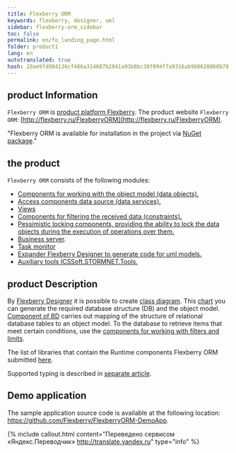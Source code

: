 ```yaml
--- 
title: Flexberry ORM 
keywords: flexberry, designer, uml 
sidebar: flexberry-orm_sidebar 
toc: false 
permalink: en/fo_landing_page.html 
folder: product1 
lang: en 
autotranslated: true 
hash: 28ae9fd984136cf486a314687b2841a93b8bc38f094f7a9316ab960620868b78 
--- 
```


## product Information 

`Flexberry ORM` is [product platform Flexberry](fp_landing_page.html). The product website `Flexberry ORM`: [http://flexberry.ru/FlexberryORM](http://flexberry.ru/FlexberryORM). 

"Flexberry ORM is available for installation in the project via [NuGet package](https://www.nuget.org/packages/NewPlatform.Flexberry.ORM)." 

## the product 

`Flexberry ORM` consists of the following modules: 

* [Components for working with the object model (data objects).](fo_data-object.html) 
* [Access components data source (data services).](fo_data-service.html) 
* [Views](fd_view-definition.html) 
* [Components for filtering the received data (constraints).](fo_limitation.html) 
* [Pessimistic locking components, providing the ability to lock the data objects during the execution of operations over them.](fo_lock-service.html) 
* [Business server](fo_business-logic.html). 
* [Task monitor](fo_business-task-monitor.html) 
* [Expander Flexberry Designer to generate code for uml models.](fo_orm-case-plugin.html) 
* [Auxiliary tools ICSSoft.STORMNET.Tools.](fo_ics-soft-stormnet-tools.html) 

## product Description 

By [Flexberry Designer](fd_flexberry.html) it is possible to create [class diagram](fd_class-diagram.html). This [chart](fd_class-diagram.html) you can generate the required database structure (DB) and the object model. [Component of BD](fo_data-service.html) carries out mapping of the structure of relational database tables to an object model. To the database to retrieve items that meet certain conditions, use the [components for working with filters and limits](fo_limitation.html). 

The list of libraries that contain the Runtime components Flexberry ORM submitted [here](fo_flexberry-orm-libraries.html). 

Supported typing is described in [separate article](fo_flexberry-orm-types.html). 

## Demo application 
The sample application source code is available at the following location: <https://github.com/Flexberry/FlexberryORM-DemoApp>.


{% include callout.html content="Переведено сервисом «Яндекс.Переводчик» <http://translate.yandex.ru>" type="info" %}